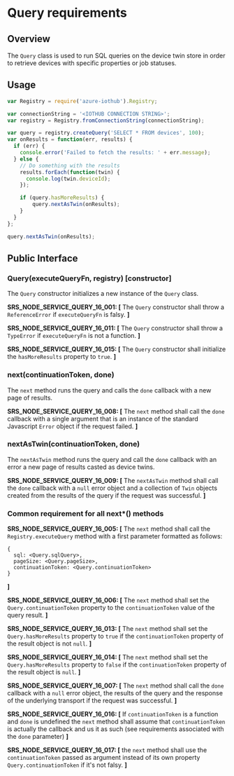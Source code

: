 # Query requirements

## Overview
The `Query` class is used to run SQL queries on the device twin store in order to retrieve devices with specific properties or job statuses.

## Usage
```js
var Registry = require('azure-iothub').Registry;

var connectionString = '<IOTHUB CONNECTION STRING>';
var registry = Registry.fromConnectionString(connectionString);

var query = registry.createQuery('SELECT * FROM devices', 100);
var onResults = function(err, results) {
  if (err) {
    console.error('Failed to fetch the results: ' + err.message);
  } else {
    // Do something with the results
    results.forEach(function(twin) {
      console.log(twin.deviceId);
    });

    if (query.hasMoreResults) {
        query.nextAsTwin(onResults);
    }
  }
};

query.nextAsTwin(onResults);
```

## Public Interface

### Query(executeQueryFn, registry) [constructor]
The `Query` constructor initializes a new instance of the `Query` class.

**SRS_NODE_SERVICE_QUERY_16_001: [** The `Query` constructor shall throw a `ReferenceError` if `executeQueryFn` is falsy. **]**

**SRS_NODE_SERVICE_QUERY_16_011: [** The `Query` constructor shall throw a `TypeError` if `executeQueryFn` is not a function. **]**

**SRS_NODE_SERVICE_QUERY_16_015: [** The `Query` constructor shall initialize the `hasMoreResults` property to `true`. **]**

### next(continuationToken, done)
The `next` method runs the query and calls the `done` callback with a new page of results.

**SRS_NODE_SERVICE_QUERY_16_008: [** The `next` method shall call the `done` callback with a single argument that is an instance of the standard Javascript `Error` object if the request failed. **]**

### nextAsTwin(continuationToken, done)
The `nextAsTwin` method runs the query and call the `done` callback with an error a new page of results casted as device twins.

**SRS_NODE_SERVICE_QUERY_16_009: [** The `nextAsTwin` method shall call the `done` callback with a `null` error object and a collection of `Twin` objects created from the results of the query if the request was successful. **]**

### Common requirement for all next*() methods
**SRS_NODE_SERVICE_QUERY_16_005: [** The `next` method shall call the `Registry.executeQuery` method with a first parameter formatted as follows:
```
{
  sql: <Query.sqlQuery>,
  pageSize: <Query.pageSize>,
  continuationToken: <Query.continuationToken>
}
```
**]**

**SRS_NODE_SERVICE_QUERY_16_006: [** The `next` method shall set the `Query.continuationToken` property to the `continuationToken` value of the query result. **]**

**SRS_NODE_SERVICE_QUERY_16_013: [** The `next` method shall set the `Query.hasMoreResults` property to `true` if the `continuationToken` property of the result object is not `null`. **]**

**SRS_NODE_SERVICE_QUERY_16_014: [** The `next` method shall set the `Query.hasMoreResults` property to `false` if the `continuationToken` property of the result object is `null`. **]**

**SRS_NODE_SERVICE_QUERY_16_007: [** The `next` method shall call the `done` callback with a `null` error object, the results of the query and the response of the underlying transport if the request was successful. **]**

**SRS_NODE_SERVICE_QUERY_16_016: [** If `continuationToken` is a function and `done` is undefined the `next` method shall assume that `continuationToken` is actually the callback and us it as such (see requirements associated with the `done` parameter) **]**

**SRS_NODE_SERVICE_QUERY_16_017: [** the `next` method shall use the `continuationToken` passed as argument instead of its own property `Query.continuationToken` if it's not falsy. **]**